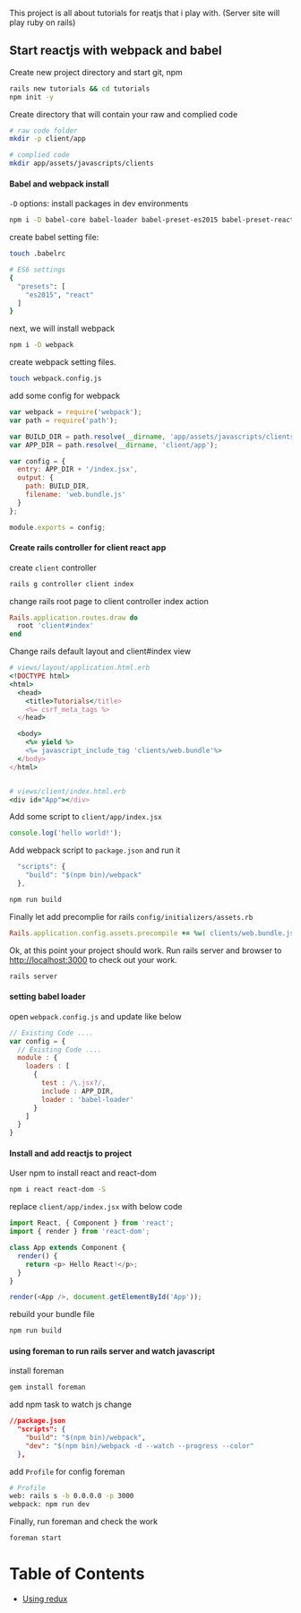 This project is all about tutorials for reatjs that i play with. (Server site will play ruby on rails)

## Start reactjs with webpack and babel

Create new project directory and start git, npm

```bash
rails new tutorials && cd tutorials
npm init -y
```

Create directory that will contain your raw and complied code

```bash
# raw code folder
mkdir -p client/app

# complied code
mkdir app/assets/javascripts/clients
```

#### Babel and webpack install

`-D` options: install packages in dev environments

```bash
npm i -D babel-core babel-loader babel-preset-es2015 babel-preset-react
```

create babel setting file:

```bash
touch .babelrc

# ES6 settings
{
  "presets": [
    "es2015", "react"
  ]
}
```

next, we will install webpack

```bash
npm i -D webpack
```

create webpack setting files.

```bash
touch webpack.config.js
```

add some config for webpack

```js
var webpack = require('webpack');
var path = require('path');

var BUILD_DIR = path.resolve(__dirname, 'app/assets/javascripts/clients');
var APP_DIR = path.resolve(__dirname, 'client/app');

var config = {
  entry: APP_DIR + '/index.jsx',
  output: {
    path: BUILD_DIR,
    filename: 'web.bundle.js'
  }
};

module.exports = config;
```

#### Create rails controller for client react app

create `client` controller

```bash
rails g controller client index
```

change rails root page to client controller index action

```rb
Rails.application.routes.draw do
  root 'client#index'
end
```

Change rails default layout and client#index view

```rb
# views/layout/application.html.erb
<!DOCTYPE html>
<html>
  <head>
    <title>Tutorials</title>
    <%= csrf_meta_tags %>
  </head>

  <body>
    <%= yield %>
    <%= javascript_include_tag 'clients/web.bundle'%>
  </body>
</html>


# views/client/index.html.erb
<div id="App"></div>
```

Add some script to `client/app/index.jsx`

```js
console.log('hello world!');
```

Add webpack script to `package.json` and run it

```js
  "scripts": {
    "build": "$(npm bin)/webpack"
  },
```

```bash
npm run build
```

Finally let add precomplie for rails `config/initializers/assets.rb`

```rb
Rails.application.config.assets.precompile += %w( clients/web.bundle.js )
```

Ok, at this point your project should work. Run rails server and browser to [http://localhost:3000](http://localhost:3000) to check out your work.

```bash
rails server
```

#### setting babel loader

open `webpack.config.js` and update like below

```js
// Existing Code ....
var config = {
  // Existing Code ....
  module : {
    loaders : [
      {
        test : /\.jsx?/,
        include : APP_DIR,
        loader : 'babel-loader'
      }
    ]
  }
}
```

#### Install and add reactjs to project

User npm to install react and react-dom

```bash
npm i react react-dom -S
```

replace `client/app/index.jsx` with below code

```js
import React, { Component } from 'react';
import { render } from 'react-dom';

class App extends Component {
  render() {
    return <p> Hello React!</p>;
  }
}

render(<App />, document.getElementById('App'));
```

rebuild your bundle file

```bash
npm run build
```


#### using foreman to run rails server and watch javascript

install foreman

```sh
gem install foreman
```

add npm task to watch js change

```json
//package.json
  "scripts": {
    "build": "$(npm bin)/webpack",
    "dev": "$(npm bin)/webpack -d --watch --progress --color"
  },
```

add `Profile` for config foreman

```sh
# Profile
web: rails s -b 0.0.0.0 -p 3000
webpack: npm run dev
```

Finally, run foreman and check the work

```bash
foreman start
```

# Table of Contents

+ [Using redux](docs/tutorial1.md)
